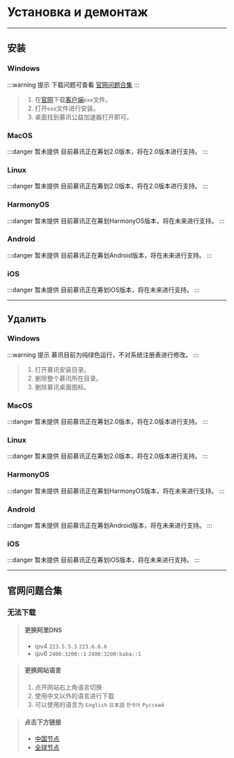 # Установка и демонтаж

---

## 安装

### Windows

:::warning 提示
下载问题可查看 [官网问题合集](#官网问题合集)
:::

> 1. 在[官网](https://mxfree.ao-x.ac.cn/)下载[客户端](https://registry.npmmirror.com/@muxunorg/mxorg-dl/latest/files/mxfree.exe)`exe`文件。
> 2. 打开`exe`文件进行安装。
> 3. 桌面找到慕讯公益加速器打开即可。

### MacOS

:::danger 暂未提供
目前慕讯正在筹划2.0版本，将在2.0版本进行支持。
:::

### Linux

:::danger 暂未提供
目前慕讯正在筹划2.0版本，将在2.0版本进行支持。
:::

### HarmonyOS

:::danger 暂未提供
目前慕讯正在筹划HarmonyOS版本，将在未来进行支持。
:::

### Android

:::danger 暂未提供
目前慕讯正在筹划Android版本，将在未来进行支持。
:::

### iOS

:::danger 暂未提供
目前慕讯正在筹划iOS版本，将在未来进行支持。
:::

---

## Удалить

### Windows

:::warning 提示
慕讯目前为纯绿色运行，不对系统注册表进行修改。
:::

> 1. 打开慕讯安装目录。
> 2. 删除整个慕讯所在目录。
> 3. 删除慕讯桌面图标。

### MacOS

:::danger 暂未提供
目前慕讯正在筹划2.0版本，将在2.0版本进行支持。
:::

### Linux

:::danger 暂未提供
目前慕讯正在筹划2.0版本，将在2.0版本进行支持。
:::

### HarmonyOS

:::danger 暂未提供
目前慕讯正在筹划HarmonyOS版本，将在未来进行支持。
:::

### Android

:::danger 暂未提供
目前慕讯正在筹划Android版本，将在未来进行支持。
:::

### iOS

:::danger 暂未提供
目前慕讯正在筹划iOS版本，将在未来进行支持。
:::

---

## 官网问题合集

### 无法下载

> #### 更换阿里DNS
>
> - ipv4 `223.5.5.5` `223.6.6.6`
> - ipv6 `2400:3200::1` `2400:3200:baba::1`

> #### 更换网站语言
>
> 1. 点开网站右上角语言切换
> 2. 使用中文以外的语言进行下载
> 3. 可以使用的语言为 `English` `日本語` `한국어` `Русский`

> #### 点击下方链接
>
> - [中国节点](https://registry.npmmirror.com/@muxunorg/mxorg-dl/latest/files/mxfree.exe)
> - [全球节点](https://unpkg.com/@muxunorg/mxorg-dl@latest/mxfree.exe)
